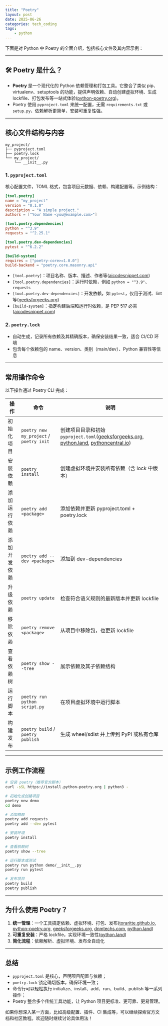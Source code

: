 ```yaml
---
title: "Poetry"
layout: post
date: 2025-06-26
categories: tech_coding
tags:
    - python
---
```




下面是对 Python 中 Poetry 的全面介绍，包括核心文件及其内容示例：

---

## 🛠 Poetry 是什么？

* **Poetry** 是一个现代化的 Python 依赖管理和打包工具。它整合了类似 pip、virtualenv、setuptools 的功能，提供声明依赖、自动创建虚拟环境、生成 lockfile、打包发布等一站式体验([python-poetry.org][1])。
* Poetry 使用 `pyproject.toml` 来统一配置，无需 `requirements.txt` 或 `setup.py`，依赖解析更简单，安装可重复性强。

---

## 核心文件结构与内容

```text
my_project/
├── pyproject.toml
├── poetry.lock
└── my_project/
    └── __init__.py
```

### 1. `pyproject.toml`

核心配置文件，TOML 格式，包含项目元数据、依赖、构建配置等。示例结构：

```toml
[tool.poetry]
name = "my_project"
version = "0.1.0"
description = "A simple project."
authors = ["Your Name <you@example.com>"]

[tool.poetry.dependencies]
python = "^3.9"
requests = "^2.25.1"

[tool.poetry.dev-dependencies]
pytest = "^6.2.2"

[build-system]
requires = ["poetry-core>=1.0.0"]
build-backend = "poetry.core.masonry.api"
```

* `[tool.poetry]`：项目名称、版本、描述、作者等([aicodesnippet.com][2])
* `[tool.poetry.dependencies]`：运行时依赖，例如 `python = "^3.9"`、`requests`
* `[tool.poetry.dev-dependencies]`：开发依赖，如 `pytest`，仅用于测试、lint 等([geeksforgeeks.org][3])
* `[build-system]`：指定构建后端和运行时依赖，是 PEP 517 必需([aicodesnippet.com][2])

### 2. `poetry.lock`

* 自动生成，记录所有依赖及其精确版本，确保安装结果一致，适合 CI/CD 环境
* 包含每个依赖包的 name、version、类别（main/dev）、Python 兼容性等信息

---

## 常用操作命令

以下操作通过 Poetry CLI 完成：

| 操作     | 命令                                      | 说明                                                                                          |
| ------ | --------------------------------------- | ------------------------------------------------------------------------------------------- |
| 初始化项目  | `poetry new my_project` / `poetry init` | 创建项目目录和初始 `pyproject.toml`([geeksforgeeks.org][3], [python.land][4], [pythoncentral.io][5]) |
| 安装依赖   | `poetry install`                        | 创建虚拟环境并安装所有依赖（含 lock 中版本）                                                                   |
| 添加运行依赖 | `poetry add <package>`                  | 添加依赖并更新 pyproject.toml + poetry.lock                                                        |
| 添加开发依赖 | `poetry add --dev <package>`            | 添加到 dev-dependencies                                                                        |
| 升级依赖   | `poetry update`                         | 检查符合语义规则的最新版本并更新 lockfile                                                                   |
| 移除依赖   | `poetry remove <package>`               | 从项目中移除包，也更新 lockfile                                                                        |
| 查看依赖树  | `poetry show --tree`                    | 展示依赖及其子依赖结构                                                                                 |
| 运行脚本   | `poetry run python script.py`           | 在项目虚拟环境中运行脚本                                                                                |
| 构建发布   | `poetry build` / `poetry publish`       | 生成 wheel/sdist 并上传到 PyPI 或私有仓库                                                              |

---

## 示例工作流程

```bash
# 安装 poetry（推荐官方脚本）
curl -sSL https://install.python-poetry.org | python3 -

# 初始化或创建项目
poetry new demo
cd demo

# 添加依赖
poetry add requests
poetry add --dev pytest

# 安装环境
poetry install

# 查看依赖树
poetry show --tree

# 运行脚本或测试
poetry run python demo/__init__.py
poetry run pytest

# 发布项目
poetry build
poetry publish
```

---

## 为什么使用 Poetry？

1. **统一管理**：一个工具搞定依赖、虚拟环境、打包、发布([toraritte.github.io][6], [python-poetry.org][1], [geeksforgeeks.org][3], [dnmtechs.com][7], [python.land][4])
2. **可重复安装**：严格 lockfile，实现环境一致性([python.land][4])
3. **简化流程**：依赖解析、虚拟环境、发布全自动化

---

## 总结

* `pyproject.toml` 是核心，声明项目配置与依赖；
* `poetry.lock` 锁定确切版本，确保环境一致；
* 命令行可以轻松执行 initialize、install、add、run、build、publish 等一系列操作；
* Poetry 整合多个传统工具功能，让 Python 项目更标准、更可靠、更易管理。

如果你想深入某一方面，比如高级配置、插件、CI 集成等，可以继续探索官方文档和社区教程。欢迎随时继续讨论具体用法！

[1]: https://python-poetry.org/docs/?utm_source=chatgpt.com "Introduction | Documentation | Poetry - Python dependency management ..."
[2]: https://www.aicodesnippet.com/python/deployment-and-distribution/creating-a-pyprojecttoml-file-for-packaging-with-poetry.html?utm_source=chatgpt.com "Python : Creating a `pyproject.toml` file for packaging with Poetry"
[3]: https://www.geeksforgeeks.org/python/managing-dependencies-with-python-poetry/?utm_source=chatgpt.com "Managing dependencies with Python Poetry - GeeksforGeeks"
[4]: https://python.land/virtual-environments/python-poetry?utm_source=chatgpt.com "Python Poetry: Package and venv Management Made Easy"
[5]: https://www.pythoncentral.io/python-poetry-python-dependency-management/?utm_source=chatgpt.com "Python Poetry: Python Dependency Management - Python Central"
[6]: https://toraritte.github.io/poetry-intro/?utm_source=chatgpt.com "Introduction to the [Poetry] tool for Python projects"
[7]: https://dnmtechs.com/running-a-script-with-pyproject-toml-settings-and-poetry/?utm_source=chatgpt.com "Running a Script with pyproject.toml Settings and Poetry"



